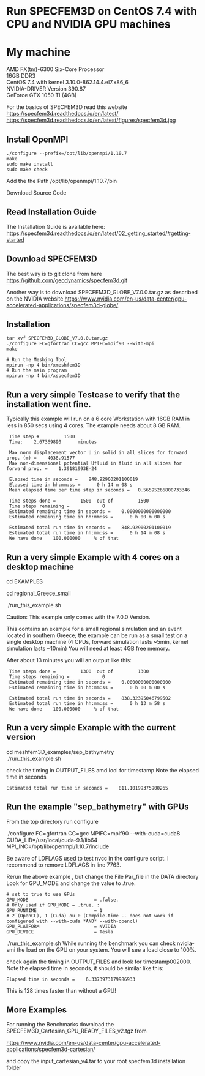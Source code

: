 # Run SPECFEM3D on CentOS 7.4 with CPU and NVIDIA GPU machines 

# My machine
AMD FX(tm)-6300 Six-Core Processor \
16GB DDR3 \
CentOS 7.4 with kernel 3.10.0-862.14.4.el7.x86_6 \
NVIDIA-DRIVER Version 390.87 \
GeForce GTX 1050 TI (4GB)

For the basics of SPECFEM3D read this website
https://specfem3d.readthedocs.io/en/latest/
https://specfem3d.readthedocs.io/en/latest/figures/specfem3d.jpg

## Install OpenMPI
```
./configure --prefix=/opt/lib/openmpi/1.10.7
make
sudo make install
sudo make check
```
Add the the Path /opt/lib/openmpi/1.10.7/bin

Download Source Code

## Read Installation Guide

The Installation Guide is available here:
https://specfem3d.readthedocs.io/en/latest/02_getting_started/#getting-started

## Download SPECFEM3D
The best way is to git clone from here
https://github.com/geodynamics/specfem3d.git

Another way is to download SPECFEM3D_GLOBE_V7.0.0.tar.gz as described on the NVIDIA website
https://www.nvidia.com/en-us/data-center/gpu-accelerated-applications/specfem3d-globe/


## Installation

```
tar xvf SPECFEM3D_GLOBE_V7.0.0.tar.gz
./configure FC=gfortran CC=gcc MPIFC=mpif90 --with-mpi
make

# Run the Meshing Tool
mpirun -np 4 bin/xmeshfem3D
# Run the main program
mpirun -np 4 bin/xspecfem3D

```

## Run a very simple Testcase to verify that the installation went fine.
Typically this example will run on a 6 core Workstation with 16GB RAM in less in 850 secs using 4 cores.
The example needs about 8 GB RAM.

```
 Time step #         1500
 Time:    2.67369890      minutes

 Max norm displacement vector U in solid in all slices for forward prop. (m) =    4038.91577
 Max non-dimensional potential Ufluid in fluid in all slices for forward prop. =    1.39181993E-24

 Elapsed time in seconds =    848.92900201100019
 Elapsed time in hh:mm:ss =      0 h 14 m 08 s
 Mean elapsed time per time step in seconds =   0.56595266800733346

 Time steps done =         1500  out of         1500
 Time steps remaining =            0
 Estimated remaining time in seconds =    0.0000000000000000
 Estimated remaining time in hh:mm:ss =      0 h 00 m 00 s

 Estimated total run time in seconds =    848.92900201100019
 Estimated total run time in hh:mm:ss =      0 h 14 m 08 s
 We have done    100.000000     % of that

```

## Run a very simple Example with 4 cores on a desktop machine

cd EXAMPLES

cd regional_Greece_small

./run_this_example.sh

Caution: This example only comes with the 7.0.0 Version.


This  contains an example for a small regional simulation and an event located in southern Greece; the example can be run as a small test on a single desktop machine
  (4 CPUs, forward simulation lasts ~5min, kernel simulation lasts ~10min) 
You will need at least 4GB free memory.

After about 13 minutes you will an output like this:
```
 Time steps done =         1300  out of         1300
 Time steps remaining =            0
 Estimated remaining time in seconds =    0.0000000000000000
 Estimated remaining time in hh:mm:ss =      0 h 00 m 00 s

 Estimated total run time in seconds =    838.32395046799502
 Estimated total run time in hh:mm:ss =      0 h 13 m 58 s
 We have done    100.000000     % of that
```

## Run a very simple Example with the current version

cd meshfem3D_examples/sep_bathymetry  \
./run_this_example.sh

check the timing in OUTPUT_FILES amd lool for timestamp
Note the elapsed time in seconds
```
Estimated total run time in seconds =    811.10199375900265
```

## Run the example "sep_bathymetry" with GPUs

From the top directory run configure

./configure FC=gfortran CC=gcc MPIFC=mpif90 --with-cuda=cuda8  CUDA_LIB=/usr/local/cuda-9.1/lib64 MPI_INC=/opt/lib/openmpi/1.10.7/include

Be aware of LDFLAGS used to test nvcc in the configure script.
I recommend to remove LDFLAGS in line 7763.

Rerun the above example , but change the File  Par_file in the DATA directory 
Look for GPU_MODE and change the value to .true.
```
# set to true to use GPUs
GPU_MODE                        = .false.
# Only used if GPU_MODE = .true. :
GPU_RUNTIME                     = 1
# 2 (OpenCL), 1 (Cuda) ou 0 (Compile-time -- does not work if configured with --with-cuda *AND* --with-opencl)
GPU_PLATFORM                    = NVIDIA
GPU_DEVICE                      = Tesla
```

./run_this_example.sh
While running the benchmark you can check nvidia-smi the load on the GPU on your system. You will see a load close to 100%.

check again the timing in OUTPUT_FILES and look for timestamp002000. 
Note the elapsed time in seconds, it should be similar like this:

```
Elapsed time in seconds =    6.3373973179986933
```
This is 128 times faster than without a GPU!

## More Examples

For running the Benchmarks download the SPECFEM3D_Cartesian_GPU_READY_FILES_v2.tgz from

https://www.nvidia.com/en-us/data-center/gpu-accelerated-applications/specfem3d-cartesian/

and copy the input_cartesian_v4.tar to your root specfem3d installation folder



